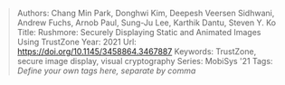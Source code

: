 > Authors: Chang Min Park, Donghwi Kim, Deepesh Veersen Sidhwani, Andrew Fuchs, Arnob Paul, Sung-Ju Lee, Karthik Dantu, Steven Y. Ko
> Title: Rushmore: Securely Displaying Static and Animated Images Using TrustZone
> Year: 2021
> Url: https://doi.org/10.1145/3458864.3467887
> Keywords: TrustZone, secure image display, visual cryptography
> Series: MobiSys '21
> Tags: *Define your own tags here, separate by comma*